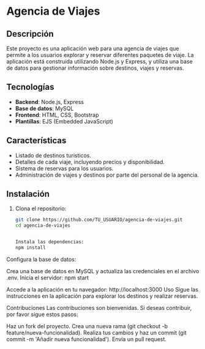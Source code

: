 # Agencia de Viajes

## Descripción

Este proyecto es una aplicación web para una agencia de viajes que permite a los usuarios explorar y reservar diferentes paquetes de viaje. La aplicación está construida utilizando Node.js y Express, y utiliza una base de datos para gestionar información sobre destinos, viajes y reservas.

## Tecnologías

- **Backend**: Node.js, Express
- **Base de datos**: MySQL
- **Frontend**: HTML, CSS, Bootstrap
- **Plantillas**: EJS (Embedded JavaScript)

## Características

- Listado de destinos turísticos.
- Detalles de cada viaje, incluyendo precios y disponibilidad.
- Sistema de reservas para los usuarios.
- Administración de viajes y destinos por parte del personal de la agencia.

## Instalación

1. Clona el repositorio:
   ```bash
   git clone https://github.com/TU_USUARIO/agencia-de-viajes.git
   cd agencia-de-viajes


   Instala las dependencias:
   npm install

Configura la base de datos:

Crea una base de datos en MySQL y actualiza las credenciales en el archivo .env.
Inicia el servidor:
npm start

Accede a la aplicación en tu navegador: http://localhost:3000
Uso
Sigue las instrucciones en la aplicación para explorar los destinos y realizar reservas.

Contribuciones
Las contribuciones son bienvenidas. Si deseas contribuir, por favor sigue estos pasos:

Haz un fork del proyecto.
Crea una nueva rama (git checkout -b feature/nueva-funcionalidad).
Realiza tus cambios y haz un commit (git commit -m 'Añadir nueva funcionalidad').
Envía un pull request.